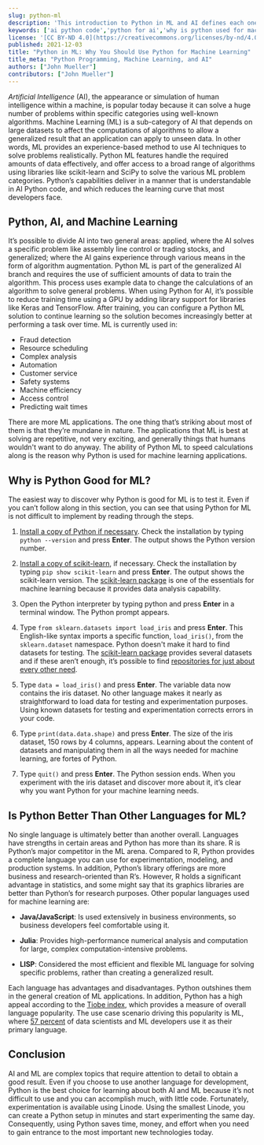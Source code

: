 ```yaml
---
slug: python-ml
description: 'This introduction to Python in ML and AI defines each one, examines their differences and discusses why Python is good for machine learning. ✓ Learn more!'
keywords: ['ai python code','python for ai','why is python used for machine learning']
license: '[CC BY-ND 4.0](https://creativecommons.org/licenses/by-nd/4.0)'
published: 2021-12-03
title: "Python in ML: Why You Should Use Python for Machine Learning"
title_meta: "Python Programming, Machine Learning, and AI"
authors: ["John Mueller"]
contributors: ["John Mueller"]
---
```


*Artificial Intelligence* (AI), the appearance or simulation of human intelligence within a machine, is popular today because it can solve a huge number of problems within specific categories using well-known algorithms. Machine Learning (ML) is a sub-category of AI that depends on large datasets to affect the computations of algorithms to allow a generalized result that an application can apply to unseen data. In other words, ML provides an experience-based method to use AI techniques to solve problems realistically. Python ML features handle the required amounts of data effectively, and offer access to a broad range of algorithms using libraries like scikit-learn and SciPy to solve the various ML problem categories. Python’s capabilities deliver in a manner that is understandable in AI Python code, and which reduces the learning curve that most developers face.

## Python, AI, and Machine Learning

It’s possible to divide AI into two general areas: applied, where the AI solves a specific problem like assembly line control or trading stocks, and generalized; where the AI gains experience through various means in the form of algorithm augmentation. Python ML is part of the generalized AI branch and requires the use of sufficient amounts of data to train the algorithm. This process uses example data to change the calculations of an algorithm to solve general problems. When using Python for AI, it’s possible to reduce training time using a GPU by adding library support for libraries like Keras and TensorFlow. After training, you can configure a Python ML solution to continue learning so the solution becomes increasingly better at performing a task over time. ML is currently used in:

- Fraud detection
- Resource scheduling
- Complex analysis
- Automation
- Customer service
- Safety systems
- Machine efficiency
- Access control
- Predicting wait times

There are more ML applications. The one thing that’s striking about most of them is that they’re mundane in nature. The applications that ML is best at solving are repetitive, not very exciting, and generally things that humans wouldn't want to do anyway. The ability of Python ML to speed calculations along is the reason why Python is used for machine learning applications.

## Why is Python Good for ML?

The easiest way to discover why Python is good for ML is to test it. Even if you can’t follow along in this section, you can see that using Python for ML is not difficult to implement by reading through the steps.

1. [Install a copy of Python if necessary](https://docs.python.org/3/using/unix.html#getting-and-installing-the-latest-version-of-python). Check the installation by typing `python --version` and press **Enter**. The output shows the Python version number.

1. [Install a copy of scikit-learn](https://scikit-learn.org/stable/install.html), if necessary. Check the installation by typing `pip show scikit-learn` and press **Enter**. The output shows the scikit-learn version. The [scikit-learn package](https://scikit-learn.org/stable/) is one of the essentials for machine learning because it provides data analysis capability.

1. Open the Python interpreter by typing python and press **Enter** in a terminal window. The Python prompt appears.

1. Type `from sklearn.datasets import load_iris` and press **Enter**. This English-like syntax imports a specific function, `load_iris()`, from the `sklearn.dataset` namespace. Python doesn't make it hard to find datasets for testing. The [scikit-learn package](https://scikit-learn.org/stable/datasets/toy_dataset.html) provides several datasets and if these aren’t enough, it’s possible to find [repositories for just about every other need](https://towardsdatascience.com/data-repositories-for-almost-every-type-of-data-science-project-7aa2f98128b).

1. Type `data = load_iris()` and press **Enter**. The variable data now contains the iris dataset. No other language makes it nearly as straightforward to load data for testing and experimentation purposes. Using known datasets for testing and experimentation corrects errors in your code.

1. Type `print(data.data.shape)` and press **Enter**. The size of the iris dataset, 150 rows by 4 columns, appears. Learning about the content of datasets and manipulating them in all the ways needed for machine learning, are fortes of Python.

1. Type `quit()` and press **Enter**. The Python session ends. When you experiment with the iris dataset and discover more about it, it’s clear why you want Python for your machine learning needs.

## Is Python Better Than Other Languages for ML?

No single language is ultimately better than another overall. Languages have strengths in certain areas and Python has more than its share. R is Python’s major competitor in the ML arena. Compared to R, Python provides a complete language you can use for experimentation, modeling, and production systems. In addition, Python’s library offerings are more business and research-oriented than R’s. However, R holds a significant advantage in statistics, and some might say that its graphics libraries are better than Python’s for research purposes. Other popular languages used for machine learning are:

- **Java/JavaScript**: Is used extensively in business environments, so business developers feel comfortable using it.

- **Julia**: Provides high-performance numerical analysis and computation for large, complex computation-intensive problems.

- **LISP**: Considered the most efficient and flexible ML language for solving specific problems, rather than creating a generalized result.

Each language has advantages and disadvantages. Python outshines them in the general creation of ML applications. In addition, Python has a high appeal according to the [Tiobe index](https://www.tiobe.com/tiobe-index/), which provides a measure of overall language popularity. The use case scenario driving this popularity is ML, where [57 percent](https://linuxiac.com/python-the-most-popular-programming-language/) of data scientists and ML developers use it as their primary language.

## Conclusion

AI and ML are complex topics that require attention to detail to obtain a good result. Even if you choose to use another language for development, Python is the best choice for learning about both AI and ML because it’s not difficult to use and you can accomplish much, with little code. Fortunately, experimentation is available using Linode. Using the smallest Linode, you can create a Python setup in minutes and start experimenting the same day. Consequently, using Python saves time, money, and effort when you need to gain entrance to the most important new technologies today.
